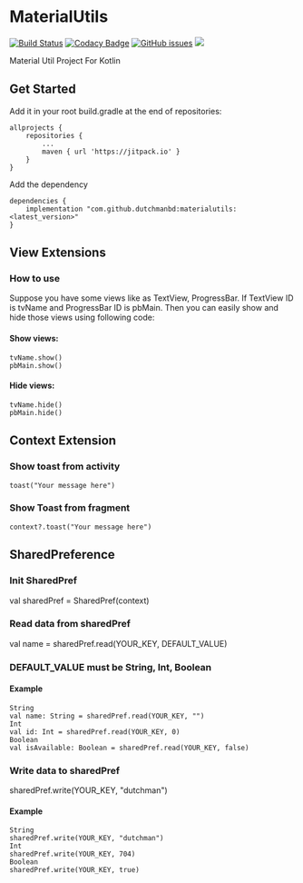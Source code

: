 # MaterialUtils
[![Build Status](https://travis-ci.org/dutchmanbd/materialutils.svg?branch=master)](https://travis-ci.org/dutchmanbd/materialutils)
[![Codacy Badge](https://api.codacy.com/project/badge/Grade/c8b09abd111b43878ac55929b28485cd)](https://www.codacy.com/manual/dutchmanbd/materialutils?utm_source=github.com&amp;utm_medium=referral&amp;utm_content=dutchmanbd/materialutils&amp;utm_campaign=Badge_Grade)
[![GitHub issues](https://img.shields.io/github/issues/dutchmanbd/materialutils)](https://github.com/dutchmanbd/materialutils/issues)
[![](https://jitpack.io/v/dutchmanbd/materialutils.svg)](https://jitpack.io/#dutchmanbd/materialutils)

Material Util Project For Kotlin

## Get Started
Add it in your root build.gradle at the end of repositories:

```
allprojects {
	repositories {
		...
		maven { url 'https://jitpack.io' }	
	}
}
```
Add the dependency

```
dependencies {
	implementation "com.github.dutchmanbd:materialutils:<latest_version>"
}
```
## View Extensions

### How to use

Suppose you have some views like as TextView, ProgressBar. If TextView ID is tvName and ProgressBar ID is pbMain.
Then you can easily show and hide those views using following code:

#### Show views:
```
tvName.show()
pbMain.show()
```

#### Hide views:
```
tvName.hide()
pbMain.hide()
```
## Context Extension
### Show toast from activity
```
toast("Your message here")
```
### Show Toast from fragment

```
context?.toast("Your message here")
```
## SharedPreference

### Init SharedPref
val sharedPref = SharedPref(context)

### Read data from sharedPref

val name = sharedPref.read(YOUR_KEY, DEFAULT_VALUE) 

### DEFAULT_VALUE must be String, Int, Boolean

#### Example
```
String
val name: String = sharedPref.read(YOUR_KEY, "")
Int
val id: Int = sharedPref.read(YOUR_KEY, 0)
Boolean
val isAvailable: Boolean = sharedPref.read(YOUR_KEY, false)
```
### Write data to sharedPref

sharedPref.write(YOUR_KEY, "dutchman")

#### Example
```
String
sharedPref.write(YOUR_KEY, "dutchman")
Int
sharedPref.write(YOUR_KEY, 704)
Boolean
sharedPref.write(YOUR_KEY, true)
```
